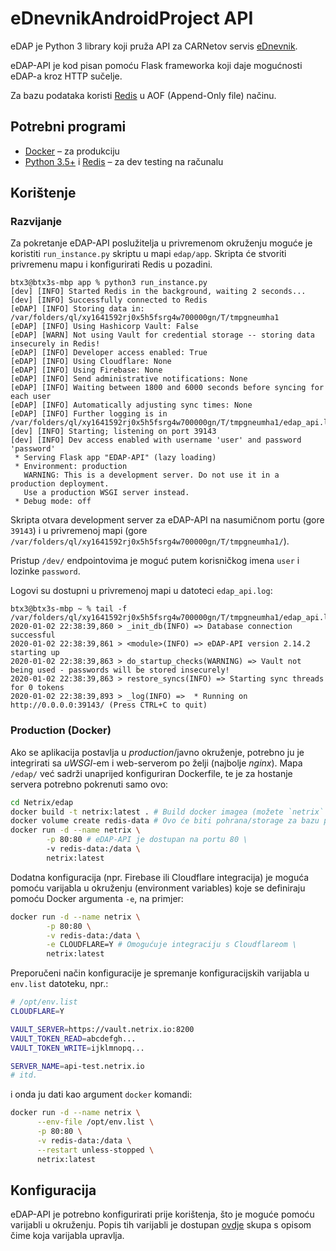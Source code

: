 # eDnevnikAndroidProject API

eDAP je Python 3 library koji pruža API za CARNetov servis [eDnevnik](https://ocjene.skole.hr).

eDAP-API je kod pisan pomoću Flask frameworka koji daje mogućnosti eDAP-a kroz HTTP sučelje.

Za bazu podataka koristi [Redis](https://redis.io/) u AOF (Append-Only file) načinu.

## Potrebni programi

* [Docker](https://docs.docker.com/install/) – za produkciju
* [Python 3.5+](https://www.python.org/downloads/) i [Redis](https://redis.io/) – za dev testing na računalu

## Korištenje

### Razvijanje

Za pokretanje eDAP-API poslužitelja u privremenom okruženju moguće je koristiti `run_instance.py` skriptu u mapi `edap/app`. Skripta će stvoriti privremenu mapu i konfigurirati Redis u pozadini.

```console
btx3@btx3s-mbp app % python3 run_instance.py 
[dev] [INFO] Started Redis in the background, waiting 2 seconds...
[dev] [INFO] Successfully connected to Redis
[eDAP] [INFO] Storing data in: /var/folders/ql/xy1641592rj0x5h5fsrg4w700000gn/T/tmpgneumha1
[eDAP] [INFO] Using Hashicorp Vault: False
[eDAP] [WARN] Not using Vault for credential storage -- storing data insecurely in Redis!
[eDAP] [INFO] Developer access enabled: True
[eDAP] [INFO] Using Cloudflare: None
[eDAP] [INFO] Using Firebase: None
[eDAP] [INFO] Send administrative notifications: None
[eDAP] [INFO] Waiting between 1800 and 6000 seconds before syncing for each user
[eDAP] [INFO] Automatically adjusting sync times: None
[eDAP] [INFO] Further logging is in /var/folders/ql/xy1641592rj0x5h5fsrg4w700000gn/T/tmpgneumha1/edap_api.log
[dev] [INFO] Starting; listening on port 39143
[dev] [INFO] Dev access enabled with username 'user' and password 'password'
 * Serving Flask app "EDAP-API" (lazy loading)
 * Environment: production
   WARNING: This is a development server. Do not use it in a production deployment.
   Use a production WSGI server instead.
 * Debug mode: off
```

Skripta otvara development server za eDAP-API na nasumičnom portu (gore `39143`) i u privremenoj mapi (gore `/var/folders/ql/xy1641592rj0x5h5fsrg4w700000gn/T/tmpgneumha1/`).

Pristup `/dev/` endpointovima je moguć putem korisničkog imena `user` i lozinke `password`.

Logovi su dostupni u privremenoj mapi u datoteci `edap_api.log`:

```console
btx3@btx3s-mbp ~ % tail -f /var/folders/ql/xy1641592rj0x5h5fsrg4w700000gn/T/tmpgneumha1/edap_api.log
2020-01-02 22:38:39,860 > _init_db(INFO) => Database connection successful
2020-01-02 22:38:39,861 > <module>(INFO) => eDAP-API version 2.14.2 starting up
2020-01-02 22:38:39,863 > do_startup_checks(WARNING) => Vault not being used - passwords will be stored insecurely!
2020-01-02 22:38:39,863 > restore_syncs(INFO) => Starting sync threads for 0 tokens
2020-01-02 22:38:39,893 > _log(INFO) =>  * Running on http://0.0.0.0:39143/ (Press CTRL+C to quit)
```

### Production (Docker)

Ako se aplikacija postavlja u *production*/javno okruženje, potrebno ju je integrirati sa *uWSGI*-em i web-serverom po želji (najbolje *nginx*). Mapa `/edap/` već sadrži unaprijed konfiguriran Dockerfile, te je za hostanje servera potrebno pokrenuti samo ovo:

```bash
cd Netrix/edap
docker build -t netrix:latest . # Build docker imagea (možete `netrix` zamijeniti s tagom po želji)
docker volume create redis-data # Ovo će biti pohrana/storage za bazu podataka, moguće je koristiti i mapu na serveru
docker run -d --name netrix \
        -p 80:80 # eDAP-API je dostupan na portu 80 \
        -v redis-data:/data \
        netrix:latest
```

Dodatna konfiguracija (npr. Firebase ili Cloudflare integracija) je moguća pomoću varijabla u okruženju (environment variables) koje se definiraju pomoću Docker argumenta `-e`, na primjer:

```bash
docker run -d --name netrix \
        -p 80:80 \
        -v redis-data:/data \
        -e CLOUDFLARE=Y # Omogućuje integraciju s Cloudflareom \
        netrix:latest
```

Preporučeni način konfiguracije je spremanje konfiguracijskih varijabla u `env.list` datoteku, npr.:
```bash
# /opt/env.list
CLOUDFLARE=Y

VAULT_SERVER=https://vault.netrix.io:8200
VAULT_TOKEN_READ=abcdefgh...
VAULT_TOKEN_WRITE=ijklmnopq...

SERVER_NAME=api-test.netrix.io
# itd.
```
i onda ju dati kao argument `docker` komandi:
```bash
docker run -d --name netrix \
      --env-file /opt/env.list \
      -p 80:80 \
      -v redis-data:/data \
      --restart unless-stopped \
      netrix:latest
```

## Konfiguracija

eDAP-API je potrebno konfigurirati prije korištenja, što je moguće pomoću varijabli u okruženju. Popis tih varijabli je dostupan [ovdje](https://github.com/btx3/Netrix/blob/master/edap/CONFIG.md) skupa s opisom čime koja varijabla upravlja.